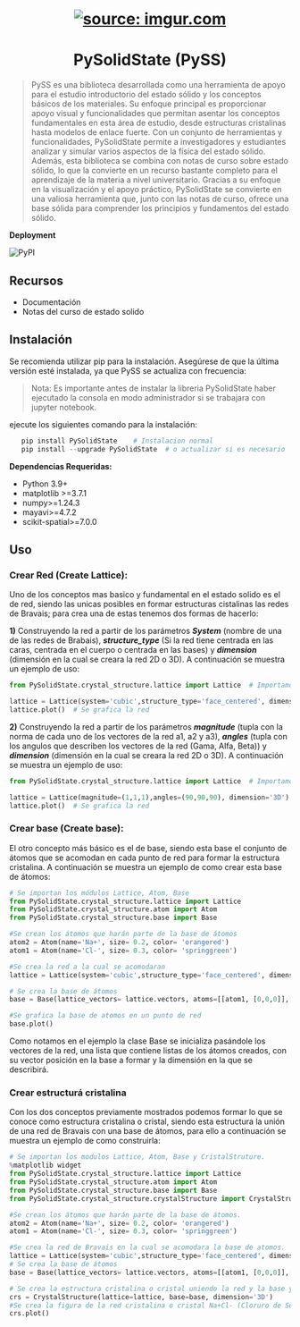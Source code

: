 <h1 align="center"> <a href="https://imgur.com/L01ipPl"><img src="https://i.imgur.com/L01ipPl.png" title="source: imgur.com" /></a>
  
<h1 align="center"> PySolidState (PySS) </h1>

>PySS es una biblioteca desarrollada como una herramienta de apoyo para el estudio introductorio del estado sólido y los conceptos básicos de los materiales. Su enfoque principal es proporcionar apoyo visual y funcionalidades que permitan asentar los conceptos fundamentales en esta área de estudio, desde estructuras cristalinas hasta modelos de enlace fuerte. Con un conjunto de herramientas y funcionalidades, PySolidState permite a investigadores y estudiantes analizar y simular varios aspectos de la física del estado sólido. Además, esta biblioteca se combina con notas de curso sobre estado sólido, lo que la convierte en un recurso bastante completo para el aprendizaje de la materia a nivel universitario. Gracias a su enfoque en la visualización y el apoyo práctico, PySolidState se convierte en una valiosa herramienta que, junto con las notas de curso, ofrece una base sólida para comprender los principios y fundamentos del estado sólido.

**Deployment**

![PyPI](https://img.shields.io/pypi/v/PySolidState)

## Recursos
- Documentación
- Notas del curso de estado solido

## Instalación
Se recomienda utilizar pip para la instalación. Asegúrese de que la última versión esté instalada, ya que PySS se actualiza con frecuencia:

>Nota: Es importante antes de instalar la libreria PySolidState haber ejecutado la consola en modo administrador si se trabajara con jupyter notebook.

ejecute los siguientes comando para la instalación:
```python
   pip install PySolidState    # Instalacion normal
   pip install --upgrade PySolidState  # o actualizar si es necesario
```
**Dependencias Requeridas:**
- Python 3.9+
- matplotlib >=3.7.1
- numpy>=1.24.3
- mayavi>=4.7.2
- scikit-spatial>=7.0.0

## Uso
### Crear Red (Create Lattice):
Uno de los conceptos mas basico y fundamental en el estado solido es el de red, siendo las unicas posibles en formar estructuras cistalinas las redes de Bravais; para crea una de estas tenemos dos formas de hacerlo:

**1)** Construyendo la red a partir de los parámetros ***System*** (nombre de una de las redes de Brabais),  ***structure_type*** (Si la red tiene centrada en las caras, centrada en el cuerpo o centrada en las bases) y ***dimension*** (dimensión en la cual se creara la red 2D o 3D). A continuación se muestra un ejemplo de uso:
```python
from PySolidState.crystal_structure.lattice import Lattice  # Importamos el modulo estructura cristalina de la libreria junto al metodo lattices

lattice = Lattice(system='cubic',structure_type='face_centered', dimension='3D') # Se crea la red
lattice.plot()  # Se grafica la red
```
**2)** Construyendo la red a partir de los parámetros ***magnitude*** (tupla con la norma de cada uno de los vectores de la red a1, a2 y a3),  ***angles*** (tupla con los angulos que describen los vectores de la red (Gama, Alfa, Beta)) y ***dimension*** (dimensión en la cual se creara la red 2D o 3D). A continuación se muestra un ejemplo de uso:
```python
from PySolidState.crystal_structure.lattice import Lattice  # Importamos el modulo estructura cristalina de la libreria junto al metodo lattices

lattice = Lattice(magnitude=(1,1,1),angles=(90,90,90), dimension='3D') # Se crea la red
lattice.plot()  # Se grafica la red
```
### Crear base (Create base):
El otro concepto más básico es el de base, siendo esta base el conjunto de átomos que se acomodan en cada punto de red para formar la estructura cristalina. A continuación se muestra un ejemplo de como crear esta base de átomos:

```python
# Se importan los módulos Lattice, Atom, Base
from PySolidState.crystal_structure.lattice import Lattice
from PySolidState.crystal_structure.atom import Atom
from PySolidState.crystal_structure.base import Base

#Se crean los átomos que harán parte de la base de átomos
atom2 = Atom(name='Na+', size= 0.2, color= 'orangered')
atom1 = Atom(name='Cl-', size= 0.3, color= 'springgreen')

#Se crea la red a la cual se acomodaran
lattice = Lattice(system='cubic',structure_type='face_centered', dimension='3D')

# Se crea la base de átomos
base = Base(lattice_vectors= lattice.vectors, atoms=[[atom1, [0,0,0]],[atom2, [0.5,0,0]],[atom2, [0,0.5,0]],[atom2, [0,0,0.5]]], dimension='3D')

#Se grafica la base de atomos en un punto de red
base.plot()
```
Como notamos en el ejemplo la clase Base se inicializa pasándole los vectores de la red, una lista que contiene listas de los átomos creados, con su vector posición en la base a formar y la dimensión en la que se describirá.

### Crear estructurá cristalina
Con los dos conceptos previamente mostrados podemos formar lo que se conoce como estructura cristalina o cristal, siendo esta estructura la unión de una red de Bravais con una base de átomos, para ello a continuación se muestra un ejemplo de como construirla:

```python
# Se importan los modulos Lattice, Atom, Base y CristalStruture.
%matplotlib widget
from PySolidState.crystal_structure.lattice import Lattice
from PySolidState.crystal_structure.atom import Atom
from PySolidState.crystal_structure.base import Base
from PySolidState.crystal_structure.crystalStructure import CrystalStructure

#Se crean los átomos que harán parte de la base de átomos.
atom2 = Atom(name='Na+', size= 0.2, color= 'orangered')
atom1 = Atom(name='Cl-', size= 0.3, color= 'springgreen')

#Se crea la red de Bravais en la cual se acomodara la base de atomos.
lattice = Lattice(system='cubic',structure_type='face_centered', dimension='3D')
# Se crea la base de átomos
base = Base(lattice_vectors= lattice.vectors, atoms=[[atom1, [0,0,0]],[atom2, [0.5,0,0]],[atom2, [0,0.5,0]],[atom2, [0,0,0.5]]], dimension='3D')

# Se crea la estructura cristalina o cristal uniendo la red y la base ya creadas
crs = CrystalStructure(lattice=lattice, base=base, dimension='3D')
#Se crea la figura de la red cristalina o cristal Na+Cl- (Cloruro de Sodio)
crs.plot()
```

